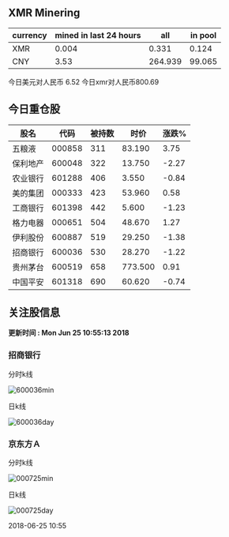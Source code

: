 ## XMR Minering

|currency|mined in last 24 hours|all|in pool|
|---|---|---|---|
|XMR|0.004|0.331|0.124|
|CNY|3.53|264.939|99.065|

今日美元对人民币 6.52	今日xmr对人民币800.69


## 今日重仓股 

|股名|代码|被持数|时价|涨跌%|
|---|---|---|---|---|
|五粮液|000858|311|83.190|3.75|
|保利地产|600048|322|13.750|-2.27|
|农业银行|601288|406|3.550|-0.84|
|美的集团|000333|423|53.960|0.58|
|工商银行|601398|442|5.600|-1.23|
|格力电器|000651|504|48.670|1.27|
|伊利股份|600887|519|29.250|-1.38|
|招商银行|600036|530|28.270|-1.22|
|贵州茅台|600519|658|773.500|0.91|
|中国平安|601318|690|60.620|-0.74|

## 关注股信息
**更新时间 : Mon Jun 25 10:55:13 2018**
### 招商银行 
分时k线

![600036min](http://image.sinajs.cn/newchart/min/n/sh600036.gif)

日k线

![600036day](http://image.sinajs.cn/newchart/daily/n/sh600036.gif)

### 京东方Ａ 
分时k线

![000725min](http://image.sinajs.cn/newchart/min/n/sz000725.gif)

日k线

![000725day](http://image.sinajs.cn/newchart/daily/n/sz000725.gif)

2018-06-25 10:55